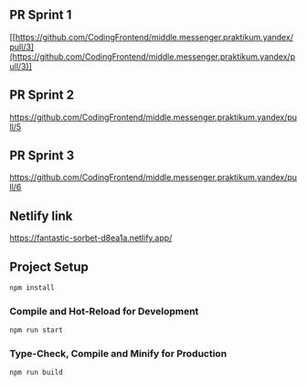 ## PR Sprint 1

[[https://github.com/CodingFrontend/middle.messenger.praktikum.yandex/pull/3](https://github.com/CodingFrontend/middle.messenger.praktikum.yandex/pull/3)]

## PR Sprint 2

https://github.com/CodingFrontend/middle.messenger.praktikum.yandex/pull/5

## PR Sprint 3

https://github.com/CodingFrontend/middle.messenger.praktikum.yandex/pull/6


## Netlify link

https://fantastic-sorbet-d8ea1a.netlify.app/

## Project Setup

```sh
npm install
```

### Compile and Hot-Reload for Development

```sh
npm run start
```

### Type-Check, Compile and Minify for Production

```sh
npm run build
```

